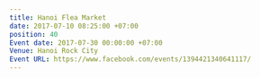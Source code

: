 ```yaml
---
title: Hanoi Flea Market
date: 2017-07-10 08:25:00 +07:00
position: 40
Event date: 2017-07-30 00:00:00 +07:00
Venue: Hanoi Rock City
Event URL: https://www.facebook.com/events/1394421340641117/
---
```


